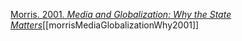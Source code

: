 [Morris. 2001. *Media and Globalization: Why the State Matters*](zotero://select/items/1_ZKFKXHZ8)[[morrisMediaGlobalizationWhy2001]]